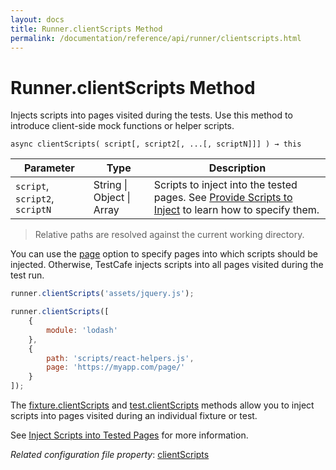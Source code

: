```yaml
---
layout: docs
title: Runner.clientScripts Method
permalink: /documentation/reference/api/runner/clientscripts.html
---
```

# Runner.clientScripts Method

Injects scripts into pages visited during the tests. Use this method to introduce client-side mock functions or helper scripts.

```text
async clientScripts( script[, script2[, ...[, scriptN]]] ) → this
```

Parameter | Type                | Description
--------- | ------------------- | ------------
`script`, `script2`, `scriptN`  | String &#124; Object &#124; Array | Scripts to inject into the tested pages. See [Provide Scripts to Inject](../../../guides/advanced-guides/inject-client-scripts.md#provide-scripts-to-inject) to learn how to specify them.

> Relative paths are resolved against the current working directory.

You can use the [page](../../../guides/advanced-guides/inject-client-scripts.md#provide-scripts-for-specific-pages) option to specify pages into which scripts should be injected. Otherwise, TestCafe injects scripts into all pages visited during the test run.

```js
runner.clientScripts('assets/jquery.js');
```

```js
runner.clientScripts([
    {
        module: 'lodash'
    },
    {
        path: 'scripts/react-helpers.js',
        page: 'https://myapp.com/page/'
    }
]);
```

The [fixture.clientScripts](../test-api/fixture/clientscripts.md) and [test.clientScripts](../test-api/test/clientscripts.md) methods allow you to inject scripts into pages visited during an individual fixture or test.

See [Inject Scripts into Tested Pages](../../../guides/advanced-guides/inject-client-scripts.md) for more information.

*Related configuration file property*: [clientScripts](../../configuration-file.md#clientscripts)
